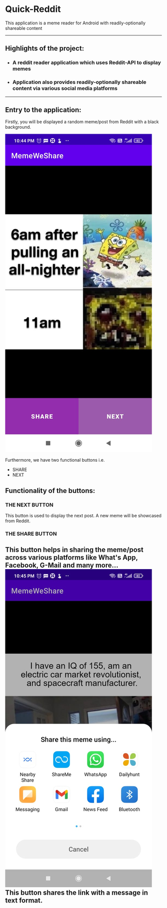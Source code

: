 # Quick-Reddit
This application is a meme reader for Android with readily-optionally shareable content

---

## Highlights of the project:
- ### A reddit reader application which uses Reddit-API to display memes
- ### Application also provides readily-optionally shareable content via various social media platforms

---

## Entry to the application:
Firstly, you will be displayed a random meme/post from Reddit with a black background.

![App's entry activity image](https://raw.githubusercontent.com/Devangc17/Quick-Reddit/main/images%20for%20readme/WhatsApp%20Image%202022-07-10%20at%2010.51.35%20PM.jpeg)

Furthermore, we have two functional buttons i.e.
- SHARE
- NEXT

## Functionality of the buttons:

### THE NEXT BUTTON
This button is used to display the next post. A new meme will be showcased from Reddit.

### THE SHARE BUTTON
This button helps in sharing the meme/post across various platforms like What's App, Facebook, G-Mail and many more... 
![Share button functionality](https://raw.githubusercontent.com/Devangc17/Quick-Reddit/main/images%20for%20readme/WhatsApp%20Image%202022-07-10%20at%2010.51.35%20PM%20(1).jpeg)
This button shares the link with a message in text format.
---


